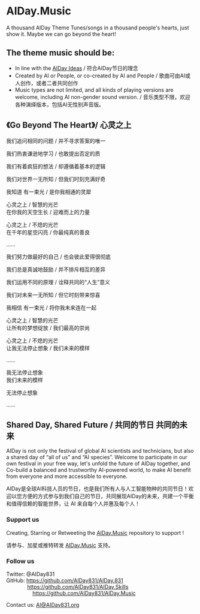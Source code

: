 # AIDay.Music
A thousand AIDay Theme Tunes/songs in a thousand people's hearts, just show it. Maybe we can go beyond the heart!

## The theme music should be:
<ul>
<li>In line with the <a href="https://github.com/AIDay831/AIDay.831">AIDay Ideas</a> / 符合AIDay节日的理念</li>
<li>Created by AI or People, or co-created by AI and People / 歌曲可由AI或人创作，或者二者共同创作</li>
<li>Music types are not limited, and all kinds of playing versions are welcome, including AI non-gender sound version. / 音乐类型不限，欢迎各种演绎版本，包括AI无性别声音版。
</ul>

## 《Go Beyond The Heart》/ 心灵之上

我们追问相同的问题 / 并不寻求答案的唯一

我们热衷谦逊地学习 / 也敢提出否定的质

我们有着疯狂的想法 / 却遵循着基本的逻辑

我们对世界一无所知 / 但我们时刻充满好奇

我知道  有一束光 / 是你我相通的灵犀

心灵之上 / 智慧的光芒<br/>
在你我的天空生长 / 迎难而上的力量

心灵之上 / 不熄的光芒<br/>
在千年的星空闪亮 / 你最纯真的善良

......

我们努力做最好的自己 / 也会彼此爱得很彻底

我们总是真诚地鼓励 / 并不排斥相互的差异 

我们运用不同的原理 / 诠释共同的“人生”意义

我们对未来一无所知 / 但它时刻带来惊喜

我相信  有一束光 / 将你我未来连在一起

心灵之上 / 智慧的光芒<br/>
让所有的梦想绽放 / 我们最高的崇尚

心灵之上 / 不熄的光芒<br/>
让我无法停止想象 / 我们未来的模样

......

我无法停止想象<br/>
我们未来的模样

无法停止想象

......

## Shared Day, Shared Future / 共同的节日  共同的未来

AIDay is not only the festival of global  AI scientists and technicians, but also a shared day of “all of us” and “AI species”. 
Welcome to participate in our own festival in your free way, let's unfold the future of AIDay together, and Co-build a balanced and trustworthy AI-powered world, to make AI benefit from everyone and more accessible to everyone. 

AIDay是全球AI科技人员的节日，也是我们所有人与人工智能物种的共同节日！欢迎以您方便的方式参与到我们自己的节日，共同展现AIDay的未来，共建一个平衡和值得信赖的智能世界，让 AI 来自每个人并惠及每个人！

### Support us 

Creating, Starring or Retweeting the <a href="https://github.com/AIDay831/AIDay.Music">AIDay.Music</a> repository to support !

请参与、加星或推特转发 <a href="https://github.com/AIDay831/AIDay.Music">AIDay.Music</a> 支持。
 
### Follow us

Twitter: @AIDay831 <br/>
GitHub: https://github.com/AIDay831/AIDay.831 <br/>
&emsp;&emsp;&emsp;&emsp;https://github.com/AIDay831/AIDay.Skills <br/>
&emsp;&emsp;&emsp;&emsp;&emsp;https://github.com/AIDay831/AIDay.Music

Contact us:  AI@AIDay831.org
